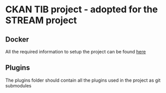 # CKAN TIB project - adopted for the STREAM project

## Docker
All the required information to setup the project can be found [here](docker/readme.md)

## Plugins
The plugins folder should contain all the plugins used in the project as git submodules
